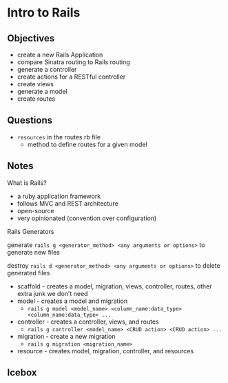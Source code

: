 # Intro to Rails

## Objectives

- create a new Rails Application
- compare Sinatra routing to Rails routing
- generate a controller
- create actions for a RESTful controller
- create views
- generate a model
- create routes

## Questions

- `resources` in the routes.rb file
  - method to define routes for a given model

## Notes

What is Rails?

- a ruby application framework
- follows MVC and REST architecture
- open-source
- very opinionated (convention over configuration)

Rails Generators

generate
`rails g <generator_method> <any arguments or options>` to generate new files

destroy
`rails d <generator_method> <any arguments or options>` to delete generated files

- scaffold - creates a model, migration, views, controller, routes, other extra junk we don't need
- model - creates a model and migration
  - `rails g model <model_name> <column_name:data_type> <column_name:data_type> ...`
- controller - creates a controller, views, and routes
  - `rails g controller <model_name> <CRUD action> <CRUD action> ...`
- migration - create a new migration
  - `rails g migration <migration_name>`
- resource - creates model, migration, controller, and resources

## Icebox
